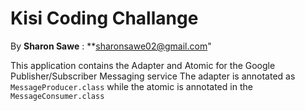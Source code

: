 # Kisi Coding Challange
By **Sharon Sawe** : **sharonsawe02@gmail.com"

This application contains the Adapter and Atomic for the Google Publisher/Subscriber Messaging service
The adapter is annotated as `MessageProducer.class` while the atomic is annotated in the `MessageConsumer.class`
